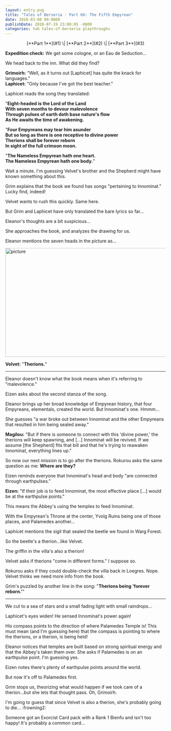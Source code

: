 ```yaml
---
layout: entry.pug
title: "Tales of Berseria - Part 66: The Fifth Empyrean"
date: 2018-03-08 09-0800
publishDate: 2018-07-19 23:00:05 -0800
categories: tob tales-of-berseria playthroughs
---
```


<p style="text-align: center;" markdown="1">[**Part 1**](#1) \| [**Part 2**](#2) \| [**Part 3**](#3)</p>

<a name="1"></a>

**Expedition check:** We get some cologne, or an Eau de Seduction...

We head back to the inn. What did they find?

**Grimoirh:** "Well, as it turns out [Laphicet] has quite the knack for languages."<br/>
**Laphicet:** "Only because I've got the best teacher."

Laphicet reads the song they translated:

"**Eight-headed is the Lord of the Land<br/>
With seven months to devour malevolence<br/>
Through pulses of earth doth base nature's flow<br/>
As He awaits the time of awakening.**

"**Four Empyreans may tear him asunder<br/>
But so long as there is one receptive to divine power<br/>
Therions shall be forever reborn<br/>
In sight of the full crimson moon.**

"**The Nameless Empyrean hath one heart.<br/> 
The Nameless Empyrean hath one body.**"

Wait a minute. I'm guessing Velvet's brother and the Shepherd might have known something about this.

Grim explains that the book we found has songs "pertaining to Innominat." Lucky find, indeed!

Velvet wants to rush this quickly. Same here.

But Grim and Laphicet have only translated the bare lyrics so far...

Eleanor's thoughts are a bit suspicious...

She approaches the book, and analyzes the drawing for us.

Eleanor mentions the seven heads in the picture as...

<img src="https://i.imgur.com/h8tr1JR.png" alt="picture" width="608" height="342" />

**Velvet:** "**Therions.**"

<a name="2"></a>

---

Eleanor doesn't know what the book means when it's referring to "malevolence."

Eizen asks about the second stanza of the song.

Eleanor brings up her broad knowledge of Empyrean history, that four Empyreans, elementals, created the world. But Innominat's one. Hmmm...

She guesses "a war broke out between Innominat and the other Empyreans that resulted in him being sealed away."

**Magilou:** "But if there is someone to connect with this 'divine power,' the therions will keep spawning, and [...] Innominat will be revived. If we assume [the Shepherd] fits that bill and that he's trying to reawaken Innominat, everything lines up."

So now our next mission is to go after the therions. Rokurou asks the same question as me: **Where are they?**

Eizen reminds everyone that Innominat's head and body "are connected through earthpulses."

**Eizen:** "If their job is to feed Innominat, the most effective place [...] would be at the earthpulse points."

This means the Abbey's using the temples to feed Innominat.

With the Empyrean's Throne at the center, Yvolg Ruins being one of those places, and Palamedes another...

Laphicet mentions the sigil that sealed the beetle we found in Warg Forest.

So the beetle's a therion...like Velvet.

The griffin in the villa's also a therion!

Velvet asks if therions "come in different forms." I suppose so.

Rokurou asks if they could double-check the villa back in Loegres. Nope. Velvet thinks we need more info from the book.

Grim's puzzled by another line in the song: "**Therions being 'forever reborn.'**"

<a name="3"></a>

---

We cut to a sea of stars and a small fading light with small raindrops...

Laphicet's eyes widen! He sensed Innominat's power again!

His compass points to the direction of where Palamedes Temple is! This must mean (and I'm guessing here) that the compass is pointing to where the therions, or a therion, is being held!

Eleanor notices that temples are built based on strong spiritual energy and that the Abbey's taken them over. She asks if Palamedes is on an earthpulse point. I'm guessing yes.

Eizen notes there's plenty of earthpulse points around the world.

But now it's off to Palamedes first.

Grim stops us, theorizing what would happen if we took care of a therion...but she lets that thought pass. Oh, Grimoirh. 

I'm going to guess that since Velvet is also a therion, she's probably going to die... :frowning2:

Someone got an Exorcist Card pack with a Rank 1 Bienfu and isn't too happy! It's probably a common card...
